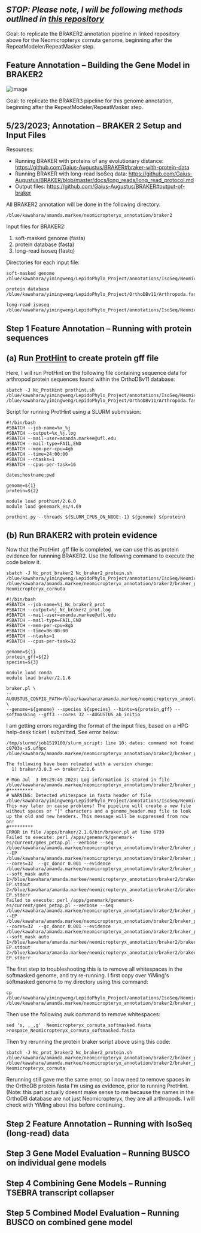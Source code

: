 ## _STOP: Please note, I will be following methods outlined in [this repository](https://github.com/amandamarkee/actias-luna-genome/blob/main/annotation-notes-ACTIVE.md)_ ##
Goal: to replicate the BRAKER2 annotation pipeline in linked repository above for the Neomicropteryx cornuta genome, beginning after the RepeatModeler/RepeatMasker step.

## Feature Annotation – Building the Gene Model in BRAKER2 ##
![image](https://github.com/amandamarkee/neomicropteryx-cornuta-genome/assets/56971761/3860a858-ad95-4a2f-9629-76e4dd25d5b0)

Goal: to replicate the BRAKER3 pipeline for this genome annotation, beginning after the RepeatModeler/RepeatMasker step.

## **5/23/2023; Annotation – BRAKER 2 Setup and Input Files**

Resources:

- Running BRAKER with proteins of any evolutionary distance: https://github.com/Gaius-Augustus/BRAKER#braker-with-protein-data
- Running BRAKER with long-read IsoSeq data: https://github.com/Gaius-Augustus/BRAKER/blob/master/docs/long_reads/long_read_protocol.md
- Output files: https://github.com/Gaius-Augustus/BRAKER#output-of-braker

All BRAKER2 annotation will be done in the following directory:
```
/blue/kawahara/amanda.markee/neomicropteryx_annotation/braker2
```

Input files for BRAKER2:

1. soft-masked genome (fasta)
2. protein database (fasta)
3. long-read isoseq (fastq)

Directories for each input file:
```
soft-masked genome
/blue/kawahara/yimingweng/LepidoPhylo_Project/annotations/IsoSeq/Neomicropteryx_cornuta/Neomicropteryx_cornuta_softmasked.fasta

protein database
/blue/kawahara/yimingweng/LepidoPhylo_Project/OrthoDBv11/Arthropoda.fasta

long-read isoseq
/blue/kawahara/yimingweng/LepidoPhylo_Project/annotations/IsoSeq/Neomicropteryx_cornuta/SRR14882579.fastq.gz
```

## Step 1 Feature Annotation – Running with protein sequences
## (a) Run [ProtHint](https://github.com/gatech-genemark/ProtHint#protein-database-preparation) to create protein gff file

Here, I will run ProtHint on the following file containing sequence data for arthropod protein sequences found within the OrthoDBv11 database:
```
sbatch -J Nc_ProtHint prothint.sh /blue/kawahara/yimingweng/LepidoPhylo_Project/annotations/IsoSeq/Neomicropteryx_cornuta/Neomicropteryx_cornuta_softmasked.fasta /blue/kawahara/yimingweng/LepidoPhylo_Project/OrthoDBv11/Arthropoda.fasta
```

Script for running ProtHint using a SLURM submission:
```
#!/bin/bash
#SBATCH --job-name=%x_%j
#SBATCH --output=%x_%j.log
#SBATCH --mail-user=amanda.markee@ufl.edu
#SBATCH --mail-type=FAIL,END
#SBATCH --mem-per-cpu=4gb
#SBATCH --time=24:00:00
#SBATCH --ntasks=1
#SBATCH --cpus-per-task=16

dates;hostname;pwd

genome=${1}
protein=${2}

module load prothint/2.6.0
module load genemark_es/4.69

prothint.py --threads ${SLURM_CPUS_ON_NODE:-1} ${genome} ${protein}
```

## (b) Run BRAKER2 with protein evidence

Now that the ProtHint .gff file is completed, we can use this as protein evidence for runnning BRAKER2. Use the following command to execute the code below it.

```
sbatch -J Nc_prot_braker2 Nc_braker2_protein.sh /blue/kawahara/yimingweng/LepidoPhylo_Project/annotations/IsoSeq/Neomicropteryx_cornuta/Neomicropteryx_cornuta_softmasked.fasta /blue/kawahara/amanda.markee/neomicropteryx_annotation/braker2/braker_prot/prothint/prothint_augustus.gff Neomicropteryx_cornuta
```
```
#!/bin/bash
#SBATCH --job-name=%j_Nc_braker2_prot
#SBATCH --output=%j_Nc_braker2_prot.log
#SBATCH --mail-user=amanda.markee@ufl.edu
#SBATCH --mail-type=FAIL,END
#SBATCH --mem-per-cpu=8gb
#SBATCH --time=96:00:00
#SBATCH --ntasks=1
#SBATCH --cpus-per-task=32

genome=${1}
protein_gff=${2}
species=${3}

module load conda
module load braker/2.1.6

braker.pl \
--AUGUSTUS_CONFIG_PATH=/blue/kawahara/amanda.markee/neomicropteryx_annotation/Augustus/config \
--genome=${genome} --species ${species} --hints=${protein_gff} --softmasking --gff3 --cores 32 --AUGUSTUS_ab_initio
```

I am getting errors regarding the format of the input files, based on a HPG help-desk ticket I submitted. See error below:
```
/tmp/slurmd/job1519100/slurm_script: line 10: dates: command not found
c0703a-s5.ufhpc
/blue/kawahara/amanda.markee/neomicropteryx_annotation/braker2/braker_prot

The following have been reloaded with a version change:
  1) braker/3.0.3 => braker/2.1.6

# Mon Jul  3 09:29:49 2023: Log information is stored in file /blue/kawahara/amanda.markee/neomicropteryx_annotation/braker2/braker_prot/braker/braker.log
#*********
# WARNING: Detected whitespace in fasta header of file /blue/kawahara/yimingweng/LepidoPhylo_Project/annotations/IsoSeq/Neomicropteryx_cornuta/Neomicropteryx_cornuta_softmasked.fasta. This may later on cause problems! The pipeline will create a new file without spaces or "|" characters and a genome_header.map file to look up the old and new headers. This message will be suppressed from now on!
#*********
ERROR in file /apps/braker/2.1.6/bin/braker.pl at line 6739
Failed to execute: perl /apps/genemark/genemark-es/current/gmes_petap.pl --verbose --seq /blue/kawahara/amanda.markee/neomicropteryx_annotation/braker2/braker_prot/braker/genome.fa --EP /blue/kawahara/amanda.markee/neomicropteryx_annotation/braker2/braker_prot/braker/genemark_hintsfile.gff --cores=32  --gc_donor 0.001 --evidence /blue/kawahara/amanda.markee/neomicropteryx_annotation/braker2/braker_prot/braker/genemark_evidence.gff  --soft_mask auto 1>/blue/kawahara/amanda.markee/neomicropteryx_annotation/braker2/braker_prot/braker/GeneMark-EP.stdout 2>/blue/kawahara/amanda.markee/neomicropteryx_annotation/braker2/braker_prot/braker/errors/GeneMark-EP.stderr
Failed to execute: perl /apps/genemark/genemark-es/current/gmes_petap.pl --verbose --seq /blue/kawahara/amanda.markee/neomicropteryx_annotation/braker2/braker_prot/braker/genome.fa --EP /blue/kawahara/amanda.markee/neomicropteryx_annotation/braker2/braker_prot/braker/genemark_hintsfile.gff --cores=32  --gc_donor 0.001 --evidence /blue/kawahara/amanda.markee/neomicropteryx_annotation/braker2/braker_prot/braker/genemark_evidence.gff  --soft_mask auto 1>/blue/kawahara/amanda.markee/neomicropteryx_annotation/braker2/braker_prot/braker/GeneMark-EP.stdout 2>/blue/kawahara/amanda.markee/neomicropteryx_annotation/braker2/braker_prot/braker/errors/GeneMark-EP.stderr
```

The first step to troubleshooting this is to remove all whitespaces in the softmasked genome, and try re-running. I first copy over YiMing's softmasked genome to my directory using this command:
```
cp /blue/kawahara/yimingweng/LepidoPhylo_Project/annotations/IsoSeq/Neomicropteryx_cornuta/Neomicropteryx_cornuta_softmasked.fasta /blue/kawahara/amanda.markee/neomicropteryx_annotation/braker2/braker_prot
```

Then use the following awk command to remove whitespaces:
```
sed 's, ,_,g'  Neomicropteryx_cornuta_softmasked.fasta >nospace_Neomicropteryx_cornuta_softmasked.fasta
```

Then try rerunning the protein braker script above using this code:
```
sbatch -J Nc_prot_braker2 Nc_braker2_protein.sh /blue/kawahara/amanda.markee/neomicropteryx_annotation/braker2/braker_prot/nospace_Neomicropteryx_cornuta_softmasked.fasta /blue/kawahara/amanda.markee/neomicropteryx_annotation/braker2/braker_prot/prothint/prothint_augustus.gff Neomicropteryx_cornuta
```

Rerunning still gave me the same error, so I now need to remove spaces in the OrthoDB protein fasta I'm using as evidence, prior to running ProtHint. (Note: this part actually doesnt make sense to me because the names in the OrthoDB database are not just Neomicropteryx, they are all arthropods. I will check with YiMing about this before continuing.. 


## Step 2 Feature Annotation – Running with IsoSeq (long-read) data


## Step 3 Gene Model Evaluation – Running BUSCO on individual gene models


## Step 4 Combining Gene Models – Running TSEBRA transcript collapser 


## Step 5 Combined Model Evaluation – Running BUSCO on combined gene model
